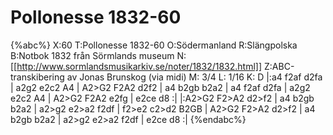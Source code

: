 # Pollonesse 1832-60

{%abc%}
X:60
T:Pollonesse 1832-60
O:Södermanland
R:Slängpolska
B:Notbok 1832 från Sörmlands museum
N:[[http://www.sormlandsmusikarkiv.se/noter/1832/1832.html]]
Z:ABC-transkibering av Jonas Brunskog (via midi)
M: 3/4
L: 1/16
K: D
|:a4 f2af d2fa | a2g2 e2c2 A4 | A2>G2 F2A2 d2f2 | a4 b2gb b2a2 |
a4 f2af d2fa | a2g2 e2c2 A4 | A2>G2 F2A2 e2fg | e2ce d8 :|
|:A2>G2 F2>A2 d2>f2 | a4 b2gb b2a2 | a2>g2 e2>a2 f2df | f2>e2 c2>d2 B2GB |
A2>G2 F2>A2 d2>f2 | a4 b2gb b2a2 | a2>g2 e2>a2 f2df | e2ce d8 :|
{%endabc%}
